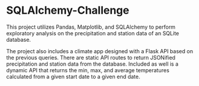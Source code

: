 # SQLAlchemy-Challenge

  This project utilizes Pandas, Matplotlib, and SQLAlchemy to perform exploratory analysis on the precipitation and station data of an SQLite database. 


  The project also includes a climate app designed with a Flask API based on the previous queries.
There are static API routes to return JSONified precipitation and station data from the database. Included as well is a dynamic API that returns the min, max, and average temperatures calculated from a given start date to a given end date.
